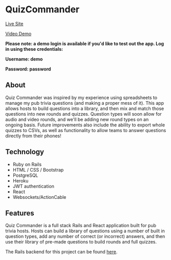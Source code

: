 # QuizCommander

[Live Site](https://quizcommander.netlify.com/)

[Video Demo](https://youtu.be/5yVXY5w83bE)

**Please note: a demo login is available if you'd like to test out the app. Log in using these credentials:**

**Username: demo**

**Password: password**

## About

Quiz Commander was inspired by my experience using spreadsheets to manage my pub trivia questions (and making a proper mess of it). This app allows hosts to build questions into a library, and then mix and match those questions into new rounds and quizzes. Question types will soon allow for audio and video rounds, and we'll be adding new round types on an ongoing basis. Future improvements also include the ability to export whole quizzes to CSVs, as well as functionality to allow teams to answer questions directly from their phones!

## Technology

- Ruby on Rails
- HTML / CSS / Bootstrap
- PostgreSQL
- Heroku
- JWT authentication
- React
- Websockets/ActionCable

## Features

Quiz Commander is a full stack Rails and React application built for pub trivia hosts. Hosts can build a library of questions using a number of built in question types, add any number of correct (or incorrect) answers, and then use their library of pre-made questions to build rounds and full quizzes.

The Rails backend for this project can be found [here](https://github.com/psan2/Quiz-Commander-Backend-Ruby).
